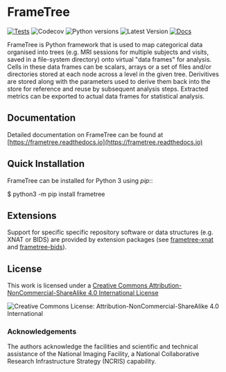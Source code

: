 # FrameTree

[![Tests](https://github.com/ArcanaFramework/frametree/actions/workflows/ci-cd.yml/badge.svg)](https://github.com/ArcanaFramework/frametree/actions/workflows/ci-cd.yml)
![Codecov](https://codecov.io/gh/ArcanaFramework/frametree/branch/main/graph/badge.svg?token=UIS0OGPST7)
![Python versions](https://img.shields.io/pypi/pyversions/frametree.svg)
![Latest Version](https://img.shields.io/pypi/v/frametree.svg)
[![Docs](https://img.shields.io/badge/docs-passing-green)](https://arcanaframework.github.io/frametree/)

FrameTree is Python framework that is used to map categorical data organised into trees
(e.g. MRI sessions for multiple subjects and visits, saved in a file-system directory)
onto virtual "data frames" for analysis. Cells in these data frames can be scalars, arrays
or a set of files and/or directories stored at each node across a level in the given tree.
Derivitives are stored along with the parameters used to derive them back into
the store for reference and reuse by subsequent analysis steps.
Extracted metrics can be exported to actual data frames for statistical analysis.


## Documentation

Detailed documentation on FrameTree can be found at [https://frametree.readthedocs.io](https://frametree.readthedocs.io)


## Quick Installation

FrameTree can be installed for Python 3 using *pip*::

   $ python3 -m pip install frametree

## Extensions

Support for specific  specific repository software or data structures (e.g. XNAT or BIDS)
are provided by extension packages (see [frametree-xnat](https://github.com/ArcanaFramework/frametree-xnat) 
and [frametree-bids](https://github.com/ArcanaFramework/frametree-bids)). 

## License

This work is licensed under a [Creative Commons Attribution-NonCommercial-ShareAlike 4.0 International License](http://creativecommons.org/licenses/by-nc-sa/4.0/)

![Creative Commons License: Attribution-NonCommercial-ShareAlike 4.0 International](https://i.creativecommons.org/l/by-nc-sa/4.0/88x31.png)


### Acknowledgements

The authors acknowledge the facilities and scientific and technical assistance of the
National Imaging Facility, a National Collaborative Research Infrastructure Strategy (NCRIS) capability.

[FrameTree]: http://frametree.readthedocs.io
[Pydra]: http://pydra.readthedocs.io
[XNAT]: http://xnat.org
[BIDS]: http://bids.neuroimaging.io/
[Environment Modules]: http://modules.sourceforge.net
